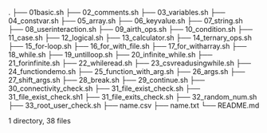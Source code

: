 .
├── 01basic.sh
├── 02_comments.sh
├── 03_variables.sh
├── 04_constvar.sh
├── 05_array.sh
├── 06_keyvalue.sh
├── 07_string.sh
├── 08_userinteraction.sh
├── 09_airth_ops.sh
├── 10_condition.sh
├── 11_case.sh
├── 12_logical.sh
├── 13_calculator.sh
├── 14_ternary_ops.sh
├── 15_for-loop.sh
├── 16_for_with_file.sh
├── 17_for_witharray.sh
├── 18_while.sh
├── 19_untilloop.sh
├── 20_infinite_while.sh
├── 21_forinfinite.sh
├── 22_whileread.sh
├── 23_csvreadusingwhile.sh
├── 24_functiondemo.sh
├── 25_function_with_arg.sh
├── 26_args.sh
├── 27_shift_args.sh
├── 28_break.sh
├── 29_continue.sh
├── 30_connectivity_check.sh
├── 31_file_exist_check.sh
├── 31_file_exist_check.sh1
├── 31_file_exits_check.sh
├── 32_random_num.sh
├── 33_root_user_check.sh
├── name.csv
├── name.txt
└── README.md

1 directory, 38 files
